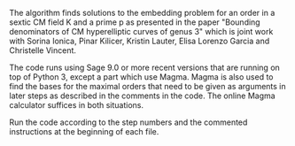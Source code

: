 The algorithm finds solutions to the embedding problem for an order in a sextic CM field K and a prime p as presented in the paper "Bounding denominators of CM hyperelliptic curves of genus 3" which is joint work with Sorina Ionica, Pinar Kilicer, Kristin Lauter, Elisa Lorenzo Garcia and Christelle Vincent.  

The code runs using Sage 9.0 or more recent versions that are running on top of Python 3, except a part which use Magma. Magma is also used to find the bases for the maximal orders that need to be given as arguments in later steps as described in the comments in the code. The online Magma calculator suffices in both situations.

Run the code according to the step numbers and the commented instructions at the beginning of each file.
